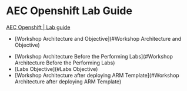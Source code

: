 # AEC Openshift Lab Guide

<!-- TOC -->

[AEC Openshift | Lab guide ](#AEC-Openshift)
*  [Workshop Architecture and Objective](#Workshop Architecture and Objective)
  + [Workshop Architecture Before the Performing Labs](#Workshop Architecture Before the Performing Labs)
  + [Labs Objective](#Labs Objective)
  + [Workshop Architecture after deploying ARM Template](#Workshop Architecture after deploying ARM Template)

<!-- /TOC -->
